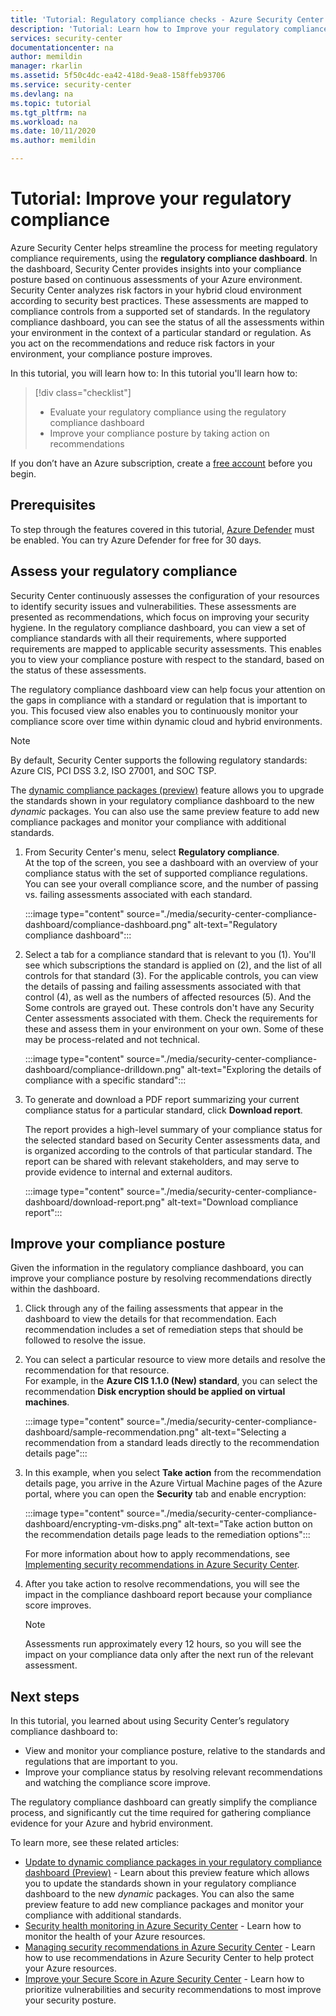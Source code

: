 ```yaml
---
title: 'Tutorial: Regulatory compliance checks - Azure Security Center'
description: 'Tutorial: Learn how to Improve your regulatory compliance using Azure Security Center.'
services: security-center
documentationcenter: na
author: memildin
manager: rkarlin
ms.assetid: 5f50c4dc-ea42-418d-9ea8-158ffeb93706
ms.service: security-center
ms.devlang: na
ms.topic: tutorial
ms.tgt_pltfrm: na
ms.workload: na
ms.date: 10/11/2020
ms.author: memildin

---
```

# Tutorial: Improve your regulatory compliance

Azure Security Center helps streamline the process for meeting regulatory compliance requirements, using the **regulatory compliance dashboard**. In the dashboard, Security Center provides insights into your compliance posture based on continuous assessments of your Azure environment. Security Center analyzes risk factors in your hybrid cloud environment according to security best practices. These assessments are mapped to compliance controls from a supported set of standards. In the regulatory compliance dashboard, you can see the status of all the assessments within your environment in the context of a particular standard or regulation. As you act on the recommendations and reduce risk factors in your environment, your compliance posture improves.

In this tutorial, you will learn how to:
In this tutorial you'll learn how to:

> [!div class="checklist"]
> * Evaluate your regulatory compliance using the regulatory compliance dashboard
> * Improve your compliance posture by taking action on recommendations

If you don’t have an Azure subscription, create a [free account](https://azure.microsoft.com/free/) before you begin.

## Prerequisites

To step through the features covered in this tutorial, [Azure Defender](azure-defender.md) must be enabled. You can try Azure Defender for free for 30 days.

##  Assess your regulatory compliance

Security Center continuously assesses the configuration of your resources to identify security issues and vulnerabilities. These assessments are presented as recommendations, which focus on improving your security hygiene. In the regulatory compliance dashboard, you can view a set of compliance standards with all their requirements, where supported requirements are mapped to applicable security assessments. This enables you to  view your compliance posture with respect to the standard, based on the status of these assessments.

The regulatory compliance dashboard view can help focus your attention on the gaps in compliance with a standard or regulation that is important to you. This focused view also enables you to continuously monitor your compliance score over time within dynamic cloud and hybrid environments.

>[!NOTE]
> By default, Security Center supports the following regulatory standards: Azure CIS, PCI DSS 3.2, ISO 27001, and SOC TSP. 
>
> The [dynamic compliance packages (preview)](update-regulatory-compliance-packages.md) feature allows you to upgrade the standards shown in your regulatory compliance dashboard to the new *dynamic* packages. You can also use the same preview feature to add new compliance packages and monitor your compliance with additional standards. 

1. From Security Center's menu, select **Regulatory compliance**. <br>
At the top of the screen, you see a dashboard with an overview of your compliance status with the set of supported compliance regulations. You can see your overall compliance score, and the number of passing vs. failing assessments associated with each standard.

    :::image type="content" source="./media/security-center-compliance-dashboard/compliance-dashboard.png" alt-text="Regulatory compliance dashboard":::

1. Select a tab for a compliance standard that is relevant to you (1). You'll see which subscriptions the standard is applied on (2), and the list of all controls for that standard (3). For the applicable controls, you can view the details of passing and failing assessments associated with that control (4), as well as the numbers of affected resources (5).  And the Some controls are grayed out. These controls don't have any Security Center assessments associated with them. Check the requirements for these and assess them in your environment on your own. Some of these may be process-related and not technical.

    :::image type="content" source="./media/security-center-compliance-dashboard/compliance-drilldown.png" alt-text="Exploring the details of compliance with a specific standard":::

1. To generate and download a PDF report summarizing your current compliance status for a particular standard, click **Download report**.

    The report provides a high-level summary of your compliance status for the selected standard based on Security Center assessments data, and is organized according to the controls of that particular standard. The report can be shared with relevant stakeholders, and may serve to provide evidence to internal and external auditors.

    :::image type="content" source="./media/security-center-compliance-dashboard/download-report.png" alt-text="Download compliance report":::

## Improve your compliance posture

Given the information in the regulatory compliance dashboard, you can improve your compliance posture by resolving recommendations directly within the dashboard.

1.  Click through any of the failing assessments that appear in the dashboard to view the details for that recommendation. Each recommendation includes a set of remediation steps that should be followed to resolve the issue.

1.  You can select a particular resource to view more details and resolve the recommendation for that resource. <br>For example, in the **Azure CIS 1.1.0 (New) standard**, you can select the recommendation **Disk encryption should be applied on virtual machines**.

    :::image type="content" source="./media/security-center-compliance-dashboard/sample-recommendation.png" alt-text="Selecting a recommendation from a standard leads directly to the recommendation details page":::

1. In this example, when you select **Take action** from the recommendation details page, you arrive in the Azure Virtual Machine pages of the Azure portal, where you can open the **Security** tab and enable encryption:

    :::image type="content" source="./media/security-center-compliance-dashboard/encrypting-vm-disks.png" alt-text="Take action button on the recommendation details page leads to the remediation options":::

    For more information about how to apply recommendations, see [Implementing security recommendations in Azure Security Center](security-center-recommendations.md).

1.  After you take action to resolve recommendations, you will see the impact in the compliance dashboard report because your compliance score improves.

    > [!NOTE]
    > Assessments run approximately every 12 hours, so you will see the impact on your compliance data only after the next run of the relevant assessment.

## Next steps

In this tutorial, you learned about using Security Center’s regulatory compliance dashboard to:

-   View and monitor your compliance posture, relative to the standards and regulations that are important to you.
-   Improve your compliance status by resolving relevant recommendations and watching the compliance score improve.

The regulatory compliance dashboard can greatly simplify the compliance process, and significantly cut the time required for gathering compliance evidence for your Azure and hybrid environment.

To learn more, see these related articles:

-   [Update to dynamic compliance packages in your regulatory compliance dashboard (Preview)](update-regulatory-compliance-packages.md) - Learn about this preview feature which allows you to update the standards shown in your regulatory compliance dashboard to the new *dynamic* packages. You can also the same preview feature to add new compliance packages and monitor your compliance with additional standards. 
-   [Security health monitoring in Azure Security Center](security-center-monitoring.md) - Learn how to monitor the health of your Azure resources.
-   [Managing security recommendations in Azure Security Center](security-center-recommendations.md) - Learn how to use recommendations in Azure Security Center to help protect your Azure resources.
-   [Improve your Secure Score in Azure Security Center](secure-score-security-controls.md) - Learn how to prioritize vulnerabilities and security recommendations to most improve your security posture.

